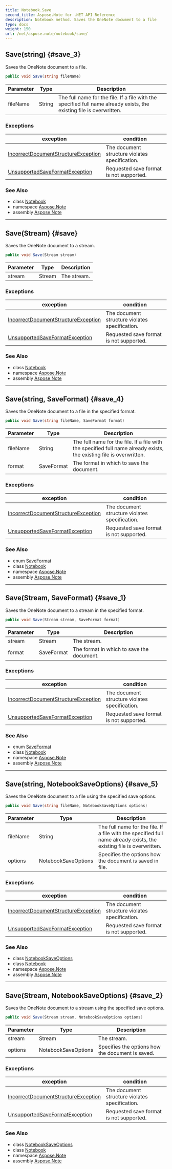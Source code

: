 ```yaml
---
title: Notebook.Save
second_title: Aspose.Note for .NET API Reference
description: Notebook method. Saves the OneNote document to a file
type: docs
weight: 150
url: /net/aspose.note/notebook/save/
---
```

## Save(string) {#save_3}

Saves the OneNote document to a file.

```csharp
public void Save(string fileName)
```

| Parameter | Type | Description |
| --- | --- | --- |
| fileName | String | The full name for the file. If a file with the specified full name already exists, the existing file is overwritten. |

### Exceptions

| exception | condition |
| --- | --- |
| [IncorrectDocumentStructureException](../../incorrectdocumentstructureexception/) | The document structure violates specification. |
| [UnsupportedSaveFormatException](../../unsupportedsaveformatexception/) | Requested save format is not supported. |

### See Also

* class [Notebook](../)
* namespace [Aspose.Note](../../notebook/)
* assembly [Aspose.Note](../../../)

---

## Save(Stream) {#save}

Saves the OneNote document to a stream.

```csharp
public void Save(Stream stream)
```

| Parameter | Type | Description |
| --- | --- | --- |
| stream | Stream | The stream. |

### Exceptions

| exception | condition |
| --- | --- |
| [IncorrectDocumentStructureException](../../incorrectdocumentstructureexception/) | The document structure violates specification. |
| [UnsupportedSaveFormatException](../../unsupportedsaveformatexception/) | Requested save format is not supported. |

### See Also

* class [Notebook](../)
* namespace [Aspose.Note](../../notebook/)
* assembly [Aspose.Note](../../../)

---

## Save(string, SaveFormat) {#save_4}

Saves the OneNote document to a file in the specified format.

```csharp
public void Save(string fileName, SaveFormat format)
```

| Parameter | Type | Description |
| --- | --- | --- |
| fileName | String | The full name for the file. If a file with the specified full name already exists, the existing file is overwritten. |
| format | SaveFormat | The format in which to save the document. |

### Exceptions

| exception | condition |
| --- | --- |
| [IncorrectDocumentStructureException](../../incorrectdocumentstructureexception/) | The document structure violates specification. |
| [UnsupportedSaveFormatException](../../unsupportedsaveformatexception/) | Requested save format is not supported. |

### See Also

* enum [SaveFormat](../../saveformat/)
* class [Notebook](../)
* namespace [Aspose.Note](../../notebook/)
* assembly [Aspose.Note](../../../)

---

## Save(Stream, SaveFormat) {#save_1}

Saves the OneNote document to a stream in the specified format.

```csharp
public void Save(Stream stream, SaveFormat format)
```

| Parameter | Type | Description |
| --- | --- | --- |
| stream | Stream | The stream. |
| format | SaveFormat | The format in which to save the document. |

### Exceptions

| exception | condition |
| --- | --- |
| [IncorrectDocumentStructureException](../../incorrectdocumentstructureexception/) | The document structure violates specification. |
| [UnsupportedSaveFormatException](../../unsupportedsaveformatexception/) | Requested save format is not supported. |

### See Also

* enum [SaveFormat](../../saveformat/)
* class [Notebook](../)
* namespace [Aspose.Note](../../notebook/)
* assembly [Aspose.Note](../../../)

---

## Save(string, NotebookSaveOptions) {#save_5}

Saves the OneNote document to a file using the specified save options.

```csharp
public void Save(string fileName, NotebookSaveOptions options)
```

| Parameter | Type | Description |
| --- | --- | --- |
| fileName | String | The full name for the file. If a file with the specified full name already exists, the existing file is overwritten. |
| options | NotebookSaveOptions | Specifies the options how the document is saved in file. |

### Exceptions

| exception | condition |
| --- | --- |
| [IncorrectDocumentStructureException](../../incorrectdocumentstructureexception/) | The document structure violates specification. |
| [UnsupportedSaveFormatException](../../unsupportedsaveformatexception/) | Requested save format is not supported. |

### See Also

* class [NotebookSaveOptions](../../../aspose.note.saving/notebooksaveoptions/)
* class [Notebook](../)
* namespace [Aspose.Note](../../notebook/)
* assembly [Aspose.Note](../../../)

---

## Save(Stream, NotebookSaveOptions) {#save_2}

Saves the OneNote document to a stream using the specified save options.

```csharp
public void Save(Stream stream, NotebookSaveOptions options)
```

| Parameter | Type | Description |
| --- | --- | --- |
| stream | Stream | The stream. |
| options | NotebookSaveOptions | Specifies the options how the document is saved. |

### Exceptions

| exception | condition |
| --- | --- |
| [IncorrectDocumentStructureException](../../incorrectdocumentstructureexception/) | The document structure violates specification. |
| [UnsupportedSaveFormatException](../../unsupportedsaveformatexception/) | Requested save format is not supported. |

### See Also

* class [NotebookSaveOptions](../../../aspose.note.saving/notebooksaveoptions/)
* class [Notebook](../)
* namespace [Aspose.Note](../../notebook/)
* assembly [Aspose.Note](../../../)


